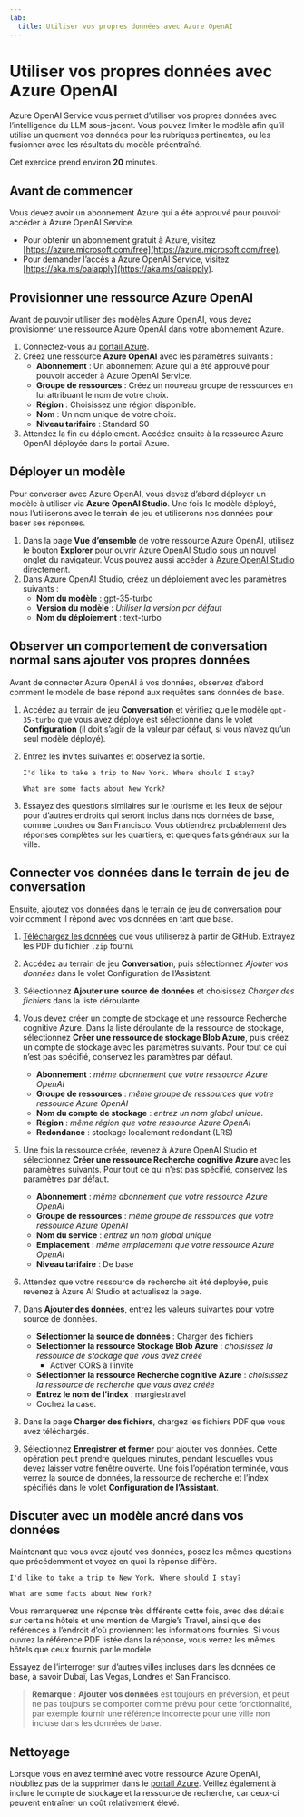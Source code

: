 ```yaml
---
lab:
  title: Utiliser vos propres données avec Azure OpenAI
---
```


# Utiliser vos propres données avec Azure OpenAI

Azure OpenAI Service vous permet d’utiliser vos propres données avec l’intelligence du LLM sous-jacent. Vous pouvez limiter le modèle afin qu’il utilise uniquement vos données pour les rubriques pertinentes, ou les fusionner avec les résultats du modèle préentraîné.

Cet exercice prend environ **20** minutes.

## Avant de commencer

Vous devez avoir un abonnement Azure qui a été approuvé pour pouvoir accéder à Azure OpenAI Service. 

- Pour obtenir un abonnement gratuit à Azure, visitez [https://azure.microsoft.com/free](https://azure.microsoft.com/free).
- Pour demander l’accès à Azure OpenAI Service, visitez [https://aka.ms/oaiapply](https://aka.ms/oaiapply).

## Provisionner une ressource Azure OpenAI

Avant de pouvoir utiliser des modèles Azure OpenAI, vous devez provisionner une ressource Azure OpenAI dans votre abonnement Azure.

1. Connectez-vous au [portail Azure](https://portal.azure.com?azure-portal=true).
2. Créez une ressource **Azure OpenAI** avec les paramètres suivants :
    - **Abonnement** : Un abonnement Azure qui a été approuvé pour pouvoir accéder à Azure OpenAI Service.
    - **Groupe de ressources** : Créez un nouveau groupe de ressources en lui attribuant le nom de votre choix.
    - **Région** : Choisissez une région disponible.
    - **Nom** : Un nom unique de votre choix.
    - **Niveau tarifaire** : Standard S0
3. Attendez la fin du déploiement. Accédez ensuite à la ressource Azure OpenAI déployée dans le portail Azure.

## Déployer un modèle

Pour converser avec Azure OpenAI, vous devez d’abord déployer un modèle à utiliser via **Azure OpenAI Studio**. Une fois le modèle déployé, nous l’utiliserons avec le terrain de jeu et utiliserons nos données pour baser ses réponses.

1. Dans la page **Vue d’ensemble** de votre ressource Azure OpenAI, utilisez le bouton **Explorer** pour ouvrir Azure OpenAI Studio sous un nouvel onglet du navigateur. Vous pouvez aussi accéder à [Azure OpenAI Studio](https://oai.azure.com/?azure-portal=true) directement.
2. Dans Azure OpenAI Studio, créez un déploiement avec les paramètres suivants :
    - **Nom du modèle** : gpt-35-turbo
    - **Version du modèle** : *Utiliser la version par défaut*
    - **Nom du déploiement** : text-turbo

## Observer un comportement de conversation normal sans ajouter vos propres données

Avant de connecter Azure OpenAI à vos données, observez d’abord comment le modèle de base répond aux requêtes sans données de base.

1. Accédez au terrain de jeu **Conversation** et vérifiez que le modèle `gpt-35-turbo` que vous avez déployé est sélectionné dans le volet **Configuration** (il doit s’agir de la valeur par défaut, si vous n’avez qu’un seul modèle déployé).
1. Entrez les invites suivantes et observez la sortie.

    ```code
    I'd like to take a trip to New York. Where should I stay?
    ```

    ```code
    What are some facts about New York?
    ```

1. Essayez des questions similaires sur le tourisme et les lieux de séjour pour d’autres endroits qui seront inclus dans nos données de base, comme Londres ou San Francisco. Vous obtiendrez probablement des réponses complètes sur les quartiers, et quelques faits généraux sur la ville.

## Connecter vos données dans le terrain de jeu de conversation

Ensuite, ajoutez vos données dans le terrain de jeu de conversation pour voir comment il répond avec vos données en tant que base.

1. [Téléchargez les données](https://aka.ms/own-data-brochures) que vous utiliserez à partir de GitHub. Extrayez les PDF du fichier `.zip` fourni.
1. Accédez au terrain de jeu **Conversation**, puis sélectionnez *Ajouter vos données* dans le volet Configuration de l’Assistant.
1. Sélectionnez **Ajouter une source de données** et choisissez *Charger des fichiers* dans la liste déroulante.
1. Vous devez créer un compte de stockage et une ressource Recherche cognitive Azure. Dans la liste déroulante de la ressource de stockage, sélectionnez **Créer une ressource de stockage Blob Azure**, puis créez un compte de stockage avec les paramètres suivants. Pour tout ce qui n’est pas spécifié, conservez les paramètres par défaut.

    - **Abonnement** : *même abonnement que votre ressource Azure OpenAI*
    - **Groupe de ressources** : *même groupe de ressources que votre ressource Azure OpenAI*
    - **Nom du compte de stockage** : *entrez un nom global unique*.
    - **Région** : *même région que votre ressource Azure OpenAI*
    - **Redondance** : stockage localement redondant (LRS)

1. Une fois la ressource créée, revenez à Azure OpenAI Studio et sélectionnez **Créer une ressource Recherche cognitive Azure** avec les paramètres suivants. Pour tout ce qui n’est pas spécifié, conservez les paramètres par défaut.

    - **Abonnement** : *même abonnement que votre ressource Azure OpenAI*
    - **Groupe de ressources** : *même groupe de ressources que votre ressource Azure OpenAI*
    - **Nom du service** : *entrez un nom global unique*
    - **Emplacement** : *même emplacement que votre ressource Azure OpenAI*
    - **Niveau tarifaire** : De base

1. Attendez que votre ressource de recherche ait été déployée, puis revenez à Azure AI Studio et actualisez la page.
1. Dans **Ajouter des données**, entrez les valeurs suivantes pour votre source de données.

    - **Sélectionner la source de données** : Charger des fichiers
    - **Sélectionner la ressource Stockage Blob Azure** : *choisissez la ressource de stockage que vous avez créée*
        - Activer CORS à l’invite
    - **Sélectionner la ressource Recherche cognitive Azure** : *choisissez la ressource de recherche que vous avez créée*
    - **Entrez le nom de l’index** : margiestravel
    - Cochez la case.

1. Dans la page **Charger des fichiers**, chargez les fichiers PDF que vous avez téléchargés.
1. Sélectionnez **Enregistrer et fermer** pour ajouter vos données. Cette opération peut prendre quelques minutes, pendant lesquelles vous devez laisser votre fenêtre ouverte. Une fois l’opération terminée, vous verrez la source de données, la ressource de recherche et l’index spécifiés dans le volet **Configuration de l’Assistant**.

## Discuter avec un modèle ancré dans vos données

Maintenant que vous avez ajouté vos données, posez les mêmes questions que précédemment et voyez en quoi la réponse diffère.

```code
I'd like to take a trip to New York. Where should I stay?
```

```code
What are some facts about New York?
```

Vous remarquerez une réponse très différente cette fois, avec des détails sur certains hôtels et une mention de Margie’s Travel, ainsi que des références à l’endroit d’où proviennent les informations fournies. Si vous ouvrez la référence PDF listée dans la réponse, vous verrez les mêmes hôtels que ceux fournis par le modèle.

Essayez de l’interroger sur d’autres villes incluses dans les données de base, à savoir Dubaï, Las Vegas, Londres et San Francisco.

> **Remarque** : **Ajouter vos données** est toujours en préversion, et peut ne pas toujours se comporter comme prévu pour cette fonctionnalité, par exemple fournir une référence incorrecte pour une ville non incluse dans les données de base.

## Nettoyage

Lorsque vous en avez terminé avec votre ressource Azure OpenAI, n’oubliez pas de la supprimer dans le [portail Azure](https://portal.azure.com/?azure-portal=true). Veillez également à inclure le compte de stockage et la ressource de recherche, car ceux-ci peuvent entraîner un coût relativement élevé.
